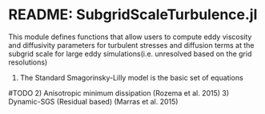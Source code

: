# README: SubgridScaleTurbulence.jl
This module defines functions that allow users to compute eddy viscosity and diffusivity parameters
for turbulent stresses and diffusion terms at the subgrid scale for large eddy simulations(i.e. unresolved based
on the grid resolutions)
1) The Standard Smagorinsky-Lilly model is the basic set of equations

#TODO 
2) Anisotropic minimum dissipation (Rozema et al. 2015) 
3) Dynamic-SGS (Residual based) (Marras et al. 2015)
